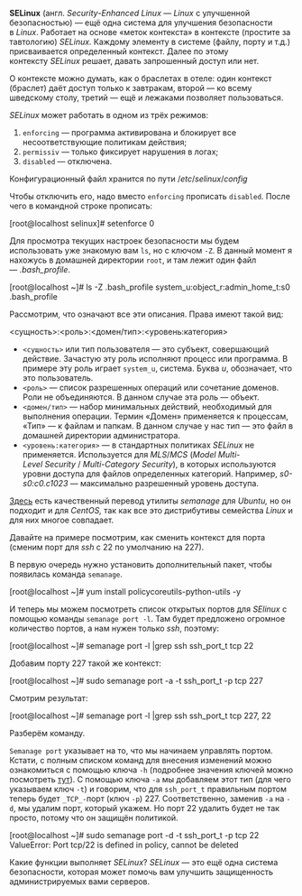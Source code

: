 
**SELinux** (англ. _Security_-_Enhanced_ _Linux_ — _Linux_ с улучшенной безопасностью) — ещё одна система для улучшения безопасности в _Linux_. Работает на основе «меток контекста» в контексте (простите за тавтологию) _SELinux._ Каждому элементу в системе (файлу, порту и т.д.) присваивается определенный контекст. Далее по этому контексту _SELinux_ решает, давать запрошенный доступ или нет.

О контексте можно думать, как о браслетах в отеле: один контекст (браслет) даёт доступ только к завтракам, второй — ко всему шведскому столу, третий — ещё и лежаками позволяет пользоваться.

_SELinux_ может работать в одном из трёх режимов:

1. `enforcing` — программа активирована и блокирует все несоответствующие политикам действия;
2. `permissiv` — только фиксирует нарушения в логах;
3. `disabled` — отключена.

Конфигурационный файл хранится по пути /_etc_/_selinux_/_config_

Чтобы отключить его, надо вместо `enforcing` прописать `disabled`. После чего в командной строке прописать:

[root@localhost selinux]# setenforce 0

Для просмотра текущих настроек безопасности мы будем использовать уже знакомую вам `ls`, но с ключом `-Z`. В данный момент я нахожусь в домашней директории `root`, и там лежит один файл — _.bash_profile_.

[root@localhost ~]# ls -Z .bash_profile
system_u:object_r:admin_home_t:s0 .bash_profile

Рассмотрим, что означают все эти описания. Права имеют такой вид:

<сущность>:<роль>:<домен/тип>:<уровень:категория>

- `<сущность>` или тип пользователя — это субъект, совершающий действие. Зачастую эту роль исполняют процесс или программа. В примере эту роль играет `system_u`, система. Буква _u_, обозначает, что это пользователь.
- `<роль>` — список разрешенных операций или сочетание доменов. Роли не объединяются. В данном случае эта роль — объект.
- `<домен/тип>` — набор минимальных действий, необходимый для выполнения операции. Термин «Домен» применяется к процессам, «Тип» — к файлам и папкам. В данном случае у нас тип — это файл в домашней директории администратора.
- `<уровень:категория>` — в стандартных политиках _SELinux_ не применяется. Используется для _MLS_/_MCS_ (_Model_ _Multi_-_Level_ _Security_ / _Multi_-_Category_ _Security_), в которых используются уровни доступа для файлов определенных категорий. Например, _s0-s0:c0.c1023_ — максимально разрешенный уровень доступа.

[Здесь](http://manpages.ubuntu.com/manpages/eoan/ru/man8/semanage.8.html) есть качественный перевод утилиты _semanage_ для _Ubuntu,_ но он подходит и для _CentOS,_ так как все это дистрибутивы семейства _Linux_ и для них многое совпадает.

Давайте на примере посмотрим, как сменить контекст для порта (сменим порт для _ssh_ с 22 по умолчанию на 227).

В первую очередь нужно установить дополнительный пакет, чтобы появилась команда `semanage`.

[root@localhost ~]# yum install policycoreutils-python-utils -y

И теперь мы можем посмотреть список открытых портов для _SElinux_ с помощью команды `semanage port -l`. Там будет предложено огромное количество портов, а нам нужен только _ssh_, поэтому:

[root@localhost ~]# semanage port -l |grep ssh
ssh_port_t                     tcp      22

Добавим порту 227 такой же контекст:

[root@localhost ~]# sudo semanage port -a -t ssh_port_t -p tcp 227

Смотрим результат:

[root@localhost ~]# semanage port -l |grep ssh
ssh_port_t                     tcp      227, 22

Разберём команду.

`Semanage port` указывает на то, что мы начинаем управлять портом. Кстати, с полным списком команд для внесения изменений можно ознакомиться с помощью ключа `-h` (подробнее значения ключей можно посмотреть [тут](https://www.opennet.ru/man.shtml?topic=semanage&category=8&russian=0)). С помощью ключа `-а` мы добавляем этот тип (для чего указываем ключ `-t`) и говорим, что для `ssh_port_t` правильным портом теперь будет `_TCP_-`порт (ключ `-p`) 227. Соответственно, заменив `-а` на `-d`, мы удалим порт, который укажем. Но порт 22 удалить будет не так просто, потому что он защищён политикой.

[root@localhost ~]# sudo semanage port -d -t ssh_port_t -p tcp 22
ValueError: Port tcp/22 is defined in policy, cannot be deleted

Какие функции выполняет _SELinux_?
_SELinux_ — это ещё одна система безопасности, которая может помочь вам улучшить защищенность администрируемых вами серверов.